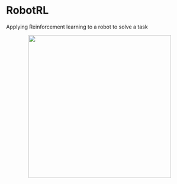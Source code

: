 # RobotRL
Applying Reinforcement learning to a robot to solve a task

<p align="center">
   <img width="385" src="imgages/Arena.png">
</p>
